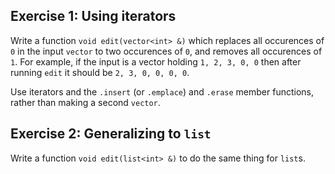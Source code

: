 ## Exercise 1: Using iterators

Write a function `void edit(vector<int> &)` which replaces all occurences of `0` in the input `vector` to two occurences of `0`, and removes all occurences of `1`.
For example, if the input is a vector holding `1, 2, 3, 0, 0` then after running `edit` it should be `2, 3, 0, 0, 0, 0`.

Use iterators and the `.insert` (or `.emplace`) and `.erase` member functions, rather than making a second `vector`.

## Exercise 2: Generalizing to `list`

Write a function `void edit(list<int> &)` to do the same thing for `list`s.
